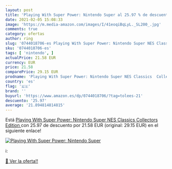```yaml
---
layout: post
title: 'Playing With Super Power: Nintendo Super al 25.97 % de descuento'
date: 2021-02-05 15:08:33
image: 'https://m.media-amazon.com/images/I/41eoqiBqLyL._SL200_.jpg'
comments: true
category: ofertas
author: ring
slug: '0744018706-es Playing With Super Power: Nintendo Super NES Classics...'
sku: '0744018706-es'
tags: [ 'nintendo', ]
actualPrice: 21.58 EUR
currency: EUR
price: 21.58
comparePrice: 29.15 EUR
prodname: 'Playing With Super Power: Nintendo Super NES Classics  Collectors Edition '
country: 'es'
flag: '🇪🇸'
brand: ''
buyurl: 'https://www.amazon.es/dp/0744018706/?tag=tolees-21'
descuento: '25.97'
average: '21.894814814815'
---
```


Está [Playing With Super Power: Nintendo Super NES Classics  Collectors Edition ](https://www.amazon.es/dp/0744018706/?tag=tolees-21) con 25.97 de descuento por 21.58 EUR (original: 29.15 EUR) en el siguiente enlace!

[![Playing With Super Power: Nintendo Super](https://m.media-amazon.com/images/I/41eoqiBqLyL._SL200_.jpg)](https://www.amazon.es/dp/0744018706/?tag=tolees-21)

ℹ️:


[🛒 Ver la oferta!!](https://www.amazon.es/dp/0744018706/?tag=tolees-21)
